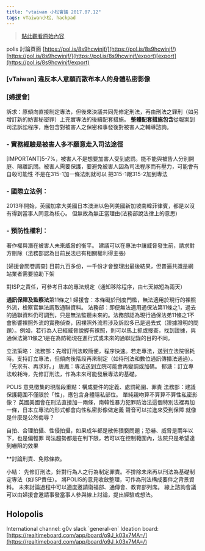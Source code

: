 ```yaml
---
title: "vtaiwan 小松會議 2017.07.12"
tags: vTaiwan小松, hackpad
---
```


> [點此觀看原始內容](https://g0v.hackpad.tw/vtaiwan)


polis 討論頁面
[https://pol.is/8s9hcwinjf/](https://pol.is/8s9hcwinjf/)
[https://pol.is/8s9hcwinjf/](https://pol.is/8s9hcwinjf/export)[export](https://pol.is/8s9hcwinjf/export)

### \[vTaiwan\] 違反本人意願而散布本人的身體私密影像


### \[婦援會\]

訴求：原傾向直接制定專法，但後來決議共同先修定刑法，再由刑法之罪刑（如另增訂新的妨害秘密罪）上充實專法的後續配套措施。
**整體配套措施包含**從報案到司法訴訟程序，應包含對被害人之保密和事發後對被害人之輔導諮詢。

### \- 實務經驗是被害人多不願意走入司法途徑

\[IMPORTANT\]5-7%，被害人不是想要加害人受到處罰。能不能與被告人分別開庭、隔離訊問。被害人需要保護，要避免被害人因為司法程序而有壓力，可能會有自殺可能性
不是在315-1加一條法則就可以
把315-1跟315-2加到專法

### \- 國際立法例：

2013年開始，英國加拿大美國日本澳洲以色列美國新加坡南韓菲律賓，都是以沒有得到當事人同意為核心。
但無故為無正當理由(法務部說法律上的意思)

### \- 預防性權利：

著作權與潛在被害人未來威脅的衡平。
建議可以在專法中讓威脅發生前，請求對方刪除（法務部認為目前民法已有相關權利得主張)

\[婦援會問卷調查\] 目前九百多份，一千份才會整理出最後結果，但普遍共識是網站業者需要協助下架

對ISP之責任，可參考日本的專法規定（通知移除程序，由七天縮短為兩天）

**通訊保障及監察法**第11條之1
婦援會：本條礙於刑度門檻，無法適用於現行的裸照外流，檢察官無法調取通聯資料。
法務部：即便無法適用通保法第11條之1，過去的通聯資料仍可調到，只是無法監聽未來的。法務部認為現行通保法弟11條之1不會影響裸照外流的實務偵查，因裸照外流若涉及訴訟多已是過去式（證據證明的問題）。例如，若行為人已經威脅說握有裸照，則可以馬上抓或搜查，找到證據，與通保法第11條之1是在為防範現在進行式或未來的通聯記錄的目的不同。

立法策略：
法務部：先增訂刑法較簡便，程序快速。若走專法，送到立法院很耗時。支持訂立專法，但傾向後階段再來制定（如待刑法和數位通訊傳播法通過）。「先求有、再求好。」
唐鳳：專法送到立院可能會再變調或加碼。
郁溏：訂立專法較耗時，先修訂刑法，作為未來可能發展專法的基礎。

POLIS 意見徵集的現階段重點：構成要件的定義、處罰範圍、罪責
法務部：建議保護範圍不僅限於「性」，應包含身體隱私部位。
單純親吻算不算算不算性私密影像？
英國美國會在刑法直接加一兩條，南韓性暴力犯罪防治法這個特別法裡再加一條，日本立專法的形式都會向性私密影像做定義
聲音可以拉進來受到保障
就像是什麼是公然侮辱？

自拍、合理拍攝、性侵拍攝，如果成年都是散佈猥褻問題；恐嚇、威脅是兩年以下，也是偏輕罪
司法趨勢都是在判下限，若可以在控制範圍內，法院只是希望達到嚇阻的效果

**討論刑責、免除條款。

小結：
先修訂刑法，針對行為人之行為制定罪責。不排除未來再以刑法為基礎制定專法（如ISP責任）。
將POLIS的意見收斂整理，可作為刑法構成要件之背景資料。
未來討論過程中可以適度邀請衛福部、通傳會、教育部列席。
線上諮詢會議可以由婦援會邀請事發當事人參與線上討論，提出經驗或想法。

## Holopolis

International channel: g0v slack \`general-en\`
Ideation board: [https://realtimeboard.com/app/board/o9J_k03x7MA=/](https://realtimeboard.com/app/board/o9J_k03x7MA=/)


